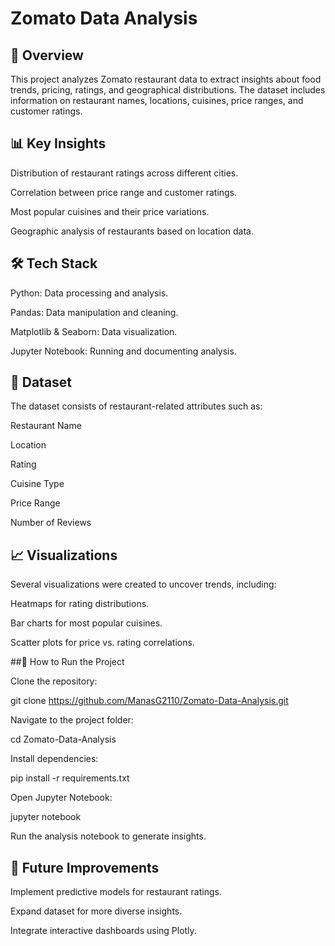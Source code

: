 # Zomato Data Analysis

## 📌 Overview

This project analyzes Zomato restaurant data to extract insights about food trends, pricing, ratings, and geographical distributions. The dataset includes information on restaurant names, locations, cuisines, price ranges, and customer ratings.

## 📊 Key Insights

Distribution of restaurant ratings across different cities.

Correlation between price range and customer ratings.

Most popular cuisines and their price variations.

Geographic analysis of restaurants based on location data.

## 🛠️ Tech Stack

Python: Data processing and analysis.

Pandas: Data manipulation and cleaning.

Matplotlib & Seaborn: Data visualization.

Jupyter Notebook: Running and documenting analysis.

## 📂 Dataset

The dataset consists of restaurant-related attributes such as:

Restaurant Name

Location

Rating

Cuisine Type

Price Range

Number of Reviews

## 📈 Visualizations

Several visualizations were created to uncover trends, including:

Heatmaps for rating distributions.

Bar charts for most popular cuisines.

Scatter plots for price vs. rating correlations.

##🚀 How to Run the Project

Clone the repository:

git clone https://github.com/ManasG2110/Zomato-Data-Analysis.git

Navigate to the project folder:

cd Zomato-Data-Analysis

Install dependencies:

pip install -r requirements.txt

Open Jupyter Notebook:

jupyter notebook

Run the analysis notebook to generate insights.

## 📌 Future Improvements

Implement predictive models for restaurant ratings.

Expand dataset for more diverse insights.

Integrate interactive dashboards using Plotly.

